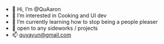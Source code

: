 - 👋 Hi, I’m @QuAaron
- 👀 I’m interested in Cooking and UI dev
- 🌱 I’m currently learning how to stop being a people pleaser
- 🙌 open to any sideworks / projects 
- 📫 quyayun@gmail.com

<!---
QuAaron/QuAaron is a ✨ special ✨ repository because its `README.md` (this file) appears on your GitHub profile.
You can click the Preview link to take a look at your changes.
--->
